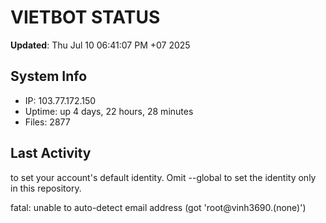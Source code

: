 # VIETBOT STATUS
**Updated**: Thu Jul 10 06:41:07 PM +07 2025

## System Info
- IP: 103.77.172.150
- Uptime: up 4 days, 22 hours, 28 minutes
- Files: 2877

## Last Activity

to set your account's default identity.
Omit --global to set the identity only in this repository.

fatal: unable to auto-detect email address (got 'root@vinh3690.(none)')
